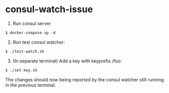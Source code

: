# consul-watch-issue

1. Run consul server
  ````
  $ docker-compose up -d
  ````

2. Run test consul watcher:
  ````
  $ ./test-watch.sh
  ````

3. (In separate terminal) Add a key with keyprefix /foo:
  ````
  $ ./set-key.sh
  ````

The changes should now being reported by the consul watcher still running in the previous terminal.
